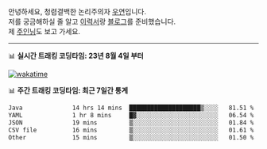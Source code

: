 안녕하세요, 청렴결백한 논리주의자 [우연](https://dev-wooyeon.github.io/quiz-app/)입니다.  
저를 궁금해하실 줄 알고 [이력서](https://ieunune.notion.site/d836ecc9172144d4b39f185b89f16a62)랑 [블로그](https://notion-blog-ieunune.vercel.app)를 준비했습니다.  
제 [주인님](https://www.instagram.com/lovely_hiru_hari_s2/)도 보고 가세요.

---

📊 **실시간 트래킹 코딩타임: 23년 8월 4일 부터**  

[![wakatime](https://wakatime.com/badge/user/099dd627-fdab-4072-b87a-fa91c7a76d8d.svg?style=for-the-badge)](https://wakatime.com/@099dd627-fdab-4072-b87a-fa91c7a76d8d)

📊 **주간 트래킹 코딩타임: 최근 7일간 통계**

<!--START_SECTION:waka-->

```txt
Java              14 hrs 14 mins  ████████████████████▒░░░░   81.51 %
YAML              1 hr 8 mins     █▓░░░░░░░░░░░░░░░░░░░░░░░   06.54 %
JSON              19 mins         ▒░░░░░░░░░░░░░░░░░░░░░░░░   01.84 %
CSV file          16 mins         ▒░░░░░░░░░░░░░░░░░░░░░░░░   01.61 %
Other             15 mins         ▒░░░░░░░░░░░░░░░░░░░░░░░░   01.50 %
```

<!--END_SECTION:waka-->

<!-- ![](./profile-3d-contrib/profile-night-view.svg)-->
